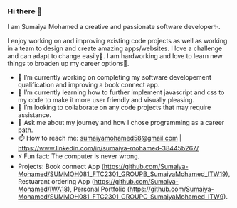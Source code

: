   ### Hi there 👋
  I am Sumaiya Mohamed a creative and passionate software developer✨.
  
  I enjoy working on and improving existing code projects as well as working in a team to 
  design and create amazing apps/websites. I love a challenge and can adapt to change easily💪.
  I am hardworking and love to learn new things to broaden up my career options📖.


  - 🔭 I’m currently working on completing my software developement qualification and improving a book connect app.
  - 🌱 I’m currently learning how to further implement javascript and css to my code to make it more user friendly and visually pleasing.
  - 👯 I’m looking to collaborate on any code projects that may require assistance.
  - 💬 Ask me about my journey and how I chose programming as a career path.
  - 📫 How to reach me: sumaiyamohamed58@gmail.com  | https://www.linkedin.com/in/sumaiya-mohamed-38445b267/
  - ⚡ Fun fact: The computer is never wrong.
  - Projects: Book connect App (https://github.com/Sumaiya-Mohamed/SUMMOH081_FTC2301_GROUPB_SumaiyaMohamed_ITW19), Restuarant ordering App (https://github.com/Sumaiya-Mohamed/IWA18), Personal Portfolio (https://github.com/Sumaiya-Mohamed/SUMMOH081_FTC2301_GROUPC_SumaiyaMohamed_ITW9).

